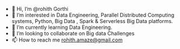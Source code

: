 - 👋 Hi, I’m @rohith Gorthi
- 👀 I’m interested in Data Engineering, Parallel Distributed Computing systems, Python, Big Data , Spark & Serverless Big Data platforms.
- 🌱 I’m currently learning Data Engineering.
- 💞️ I’m looking to collaborate on Big data Challenges
- 📫 How to reach me rohith.amaze@gmail.com

<!---
rohi92/rohi92 is a ✨ special ✨ repository because its `README.md` (this file) appears on your GitHub profile.
You can click the Preview link to take a look at your changes.
--->
